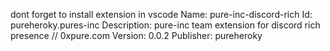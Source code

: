 dont forget to install extension in vscode
Name: pure-inc-discord-rich
Id: pureheroky.pures-inc
Description: pure-inc team extension for discord rich presence // 0xpure.com
Version: 0.0.2
Publisher: pureheroky
